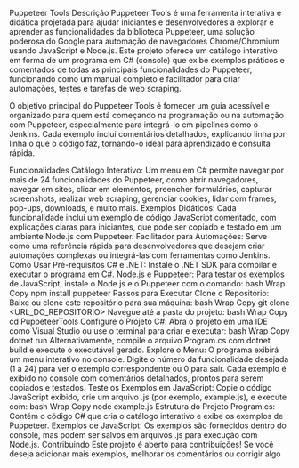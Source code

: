 Puppeteer Tools
Descrição
Puppeteer Tools é uma ferramenta interativa e didática projetada para ajudar iniciantes e desenvolvedores a explorar e aprender as funcionalidades da biblioteca Puppeteer, uma solução poderosa do Google para automação de navegadores Chrome/Chromium usando JavaScript e Node.js. Este projeto oferece um catálogo interativo em forma de um programa em C# (console) que exibe exemplos práticos e comentados de todas as principais funcionalidades do Puppeteer, funcionando como um manual completo e facilitador para criar automações, testes e tarefas de web scraping.

O objetivo principal do Puppeteer Tools é fornecer um guia acessível e organizado para quem está começando na programação ou na automação com Puppeteer, especialmente para integrá-lo em pipelines como o Jenkins. Cada exemplo inclui comentários detalhados, explicando linha por linha o que o código faz, tornando-o ideal para aprendizado e consulta rápida.

Funcionalidades
Catálogo Interativo: Um menu em C# permite navegar por mais de 24 funcionalidades do Puppeteer, como abrir navegadores, navegar em sites, clicar em elementos, preencher formulários, capturar screenshots, realizar web scraping, gerenciar cookies, lidar com frames, pop-ups, downloads, e muito mais.
Exemplos Didáticos: Cada funcionalidade inclui um exemplo de código JavaScript comentado, com explicações claras para iniciantes, que pode ser copiado e testado em um ambiente Node.js com Puppeteer.
Facilitador para Automações: Serve como uma referência rápida para desenvolvedores que desejam criar automações complexas ou integrá-las com ferramentas como Jenkins.
Como Usar
Pré-requisitos
C# e .NET: Instale o .NET SDK para compilar e executar o programa em C#.
Node.js e Puppeteer: Para testar os exemplos de JavaScript, instale o Node.js e o Puppeteer com o comando:
bash
Wrap
Copy
npm install puppeteer
Passos para Executar
Clone o Repositório:
Baixe ou clone este repositório para sua máquina:
bash
Wrap
Copy
git clone <URL_DO_REPOSITORIO>
Navegue até a pasta do projeto:
bash
Wrap
Copy
cd PuppeteerTools
Configure o Projeto C#:
Abra o projeto em uma IDE como Visual Studio ou use o terminal para criar e executar:
bash
Wrap
Copy
dotnet run
Alternativamente, compile o arquivo Program.cs com dotnet build e execute o executável gerado.
Explore o Menu:
O programa exibirá um menu interativo no console. Digite o número da funcionalidade desejada (1 a 24) para ver o exemplo correspondente ou 0 para sair.
Cada exemplo é exibido no console com comentários detalhados, prontos para serem copiados e testados.
Teste os Exemplos em JavaScript:
Copie o código JavaScript exibido, crie um arquivo .js (por exemplo, example.js), e execute com:
bash
Wrap
Copy
node example.js
Estrutura do Projeto
Program.cs: Contém o código C# que cria o catálogo interativo e exibe os exemplos de Puppeteer.
Exemplos de JavaScript: Os exemplos são fornecidos dentro do console, mas podem ser salvos em arquivos .js para execução com Node.js.
Contribuindo
Este projeto é aberto para contribuições! Se você deseja adicionar mais exemplos, melhorar os comentários ou corrigir algo
